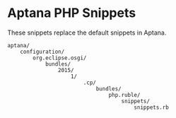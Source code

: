 # Aptana PHP Snippets

These snippets replace the default snippets in Aptana.

	aptana/
		configuration/
			org.eclipse.osgi/
				bundles/
					2015/
						1/
							.cp/
								bundles/
									php.ruble/
										snippets/
											snippets.rb